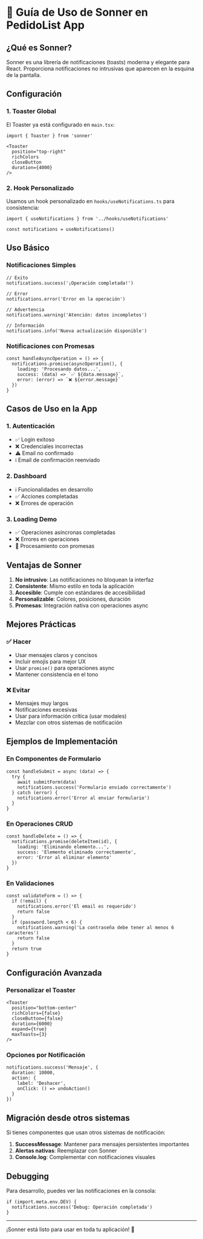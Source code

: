 # 🎉 Guía de Uso de Sonner en PedidoList App

## ¿Qué es Sonner?

Sonner es una librería de notificaciones (toasts) moderna y elegante para React. Proporciona notificaciones no intrusivas que aparecen en la esquina de la pantalla.

## Configuración

### 1. Toaster Global

El Toaster ya está configurado en `main.tsx`:

```tsx
import { Toaster } from 'sonner'

<Toaster 
  position="top-right"
  richColors
  closeButton
  duration={4000}
/>
```

### 2. Hook Personalizado

Usamos un hook personalizado en `hooks/useNotifications.ts` para consistencia:

```tsx
import { useNotifications } from '../hooks/useNotifications'

const notifications = useNotifications()
```

## Uso Básico

### Notificaciones Simples

```tsx
// Éxito
notifications.success('¡Operación completada!')

// Error
notifications.error('Error en la operación')

// Advertencia
notifications.warning('Atención: datos incompletos')

// Información
notifications.info('Nueva actualización disponible')
```

### Notificaciones con Promesas

```tsx
const handleAsyncOperation = () => {
  notifications.promise(asyncOperation(), {
    loading: 'Procesando datos...',
    success: (data) => `✅ ${data.message}`,
    error: (error) => `❌ ${error.message}`
  })
}
```

## Casos de Uso en la App

### 1. Autenticación

- ✅ Login exitoso
- ❌ Credenciales incorrectas
- ⚠️ Email no confirmado
- ℹ️ Email de confirmación reenviado

### 2. Dashboard

- ℹ️ Funcionalidades en desarrollo
- ✅ Acciones completadas
- ❌ Errores de operación

### 3. Loading Demo

- ✅ Operaciones asíncronas completadas
- ❌ Errores en operaciones
- 🔄 Procesamiento con promesas

## Ventajas de Sonner

1. **No intrusivo**: Las notificaciones no bloquean la interfaz
2. **Consistente**: Mismo estilo en toda la aplicación
3. **Accesible**: Cumple con estándares de accesibilidad
4. **Personalizable**: Colores, posiciones, duración
5. **Promesas**: Integración nativa con operaciones async

## Mejores Prácticas

### ✅ Hacer

- Usar mensajes claros y concisos
- Incluir emojis para mejor UX
- Usar `promise()` para operaciones async
- Mantener consistencia en el tono

### ❌ Evitar

- Mensajes muy largos
- Notificaciones excesivas
- Usar para información crítica (usar modales)
- Mezclar con otros sistemas de notificación

## Ejemplos de Implementación

### En Componentes de Formulario

```tsx
const handleSubmit = async (data) => {
  try {
    await submitForm(data)
    notifications.success('Formulario enviado correctamente')
  } catch (error) {
    notifications.error('Error al enviar formulario')
  }
}
```

### En Operaciones CRUD

```tsx
const handleDelete = () => {
  notifications.promise(deleteItem(id), {
    loading: 'Eliminando elemento...',
    success: 'Elemento eliminado correctamente',
    error: 'Error al eliminar elemento'
  })
}
```

### En Validaciones

```tsx
const validateForm = () => {
  if (!email) {
    notifications.error('El email es requerido')
    return false
  }
  if (password.length < 6) {
    notifications.warning('La contraseña debe tener al menos 6 caracteres')
    return false
  }
  return true
}
```

## Configuración Avanzada

### Personalizar el Toaster

```tsx
<Toaster 
  position="bottom-center"
  richColors={false}
  closeButton={false}
  duration={6000}
  expand={true}
  maxToasts={3}
/>
```

### Opciones por Notificación

```tsx
notifications.success('Mensaje', {
  duration: 10000,
  action: {
    label: 'Deshacer',
    onClick: () => undoAction()
  }
})
```

## Migración desde otros sistemas

Si tienes componentes que usan otros sistemas de notificación:

1. **SuccessMessage**: Mantener para mensajes persistentes importantes
2. **Alertas nativas**: Reemplazar con Sonner
3. **Console.log**: Complementar con notificaciones visuales

## Debugging

Para desarrollo, puedes ver las notificaciones en la consola:

```tsx
if (import.meta.env.DEV) {
  notifications.success('Debug: Operación completada')
}
```

---

¡Sonner está listo para usar en toda tu aplicación! 🚀

